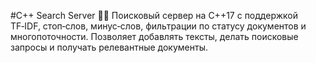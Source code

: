 #C++ Search Server 🕵️‍♂️
Поисковый сервер на C++17 с поддержкой TF‑IDF, стоп‑слов, минус‑слов, фильтрации по статусу документов и многопоточности. Позволяет добавлять тексты, делать поисковые запросы и получать релевантные документы.


